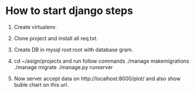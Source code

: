 # How to start django steps
1. Create virtualenv.
2. Clone project and install all req.txt.
3. Create DB in mysql root:root with database gram.
4. cd ~/asign/projectx and run follow commands
  ./manage makemigrations
  ./manage migrate
  ./manage.py runserver

5. Now server accept data on http://localhost:8000/plot/ and also show buble chart on this url.
